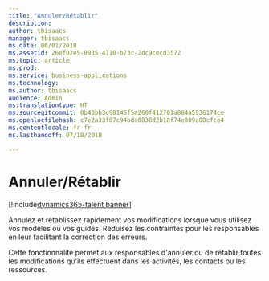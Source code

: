 ```yaml
---
title: "Annuler/Rétablir"
description: 
author: tbisaacs
manager: tbisaacs
ms.date: 06/01/2018
ms.assetid: 26ef02e5-0935-4110-b73c-2dc9cecd3572
ms.topic: article
ms.prod: 
ms.service: business-applications
ms.technology: 
ms.author: tbisaacs
audience: Admin
ms.translationtype: HT
ms.sourcegitcommit: 0b40bb3c98145f5a260f412701a884a5936174ce
ms.openlocfilehash: c7e2a33f07c94bda0838d2b18f74e809a80cfce4
ms.contentlocale: fr-fr
ms.lasthandoff: 07/18/2018

---
```

#  <a name="undo-redo"></a>Annuler/Rétablir

[!include[dynamics365-talent banner](../../includes/dynamics365-talent.md)]






Annulez et rétablissez rapidement vos modifications lorsque vous utilisez vos modèles ou vos guides. Réduisez les contraintes pour les responsables en leur facilitant la correction des erreurs.

Cette fonctionnalité permet aux responsables d'annuler ou de rétablir toutes les modifications qu'ils effectuent dans les activités, les contacts ou les ressources.

<!--
# Who uses this feature  
Managers
# License required
Talent license 
# Development status
In development
# Target timeframe
* Public Preview: June
* GA: July
-->


